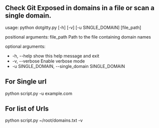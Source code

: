 ## Check Git Exposed in domains in a file or scan a single domain.
usage: python dotgitty.py [-h] [-v] [-u SINGLE_DOMAIN] [file_path]

positional arguments:
  file_path          Path to the file containing domain names

optional arguments:
 *  -h, --help            show this help message and exit 
 *  -v, --verbose         Enable verbose mode 
 *  -u SINGLE_DOMAIN, --single_domain SINGLE_DOMAIN 

## For Single url 
python script.py -u example.com 

## For list of Urls
python script.py ~/root/domains.txt -v 
